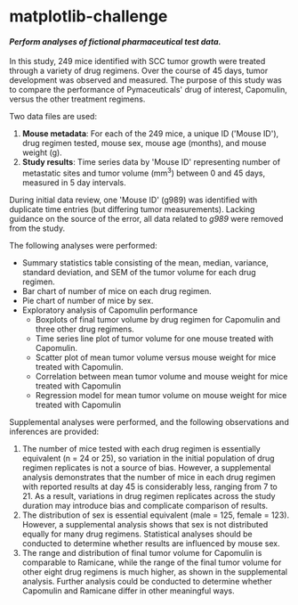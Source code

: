 # matplotlib-challenge
#### *Perform analyses of fictional pharmaceutical test data.*

In this study, 249 mice identified with SCC tumor growth were treated through a variety of drug regimens. Over the course of 45 days, tumor development was observed and measured. The purpose of this study was to compare the performance of Pymaceuticals' drug of interest, Capomulin, versus the other treatment regimens.

Two data files are used:
1. **Mouse metadata**: For each of the 249 mice, a unique ID ('Mouse ID'), drug regimen tested, mouse sex, mouse age (months), and mouse weight (g).
2. **Study results**: Time series data by 'Mouse ID' representing number of metastatic sites and tumor volume (mm<sup>3</sup>) between 0 and 45 days, measured in 5 day intervals.

During initial data review, one 'Mouse ID' (g989) was identified with duplicate time entries (but differing tumor measurements). Lacking guidance on the source of the error, all data related to *g989* were removed from the study.

The following analyses were performed:
* Summary statistics table consisting of the mean, median, variance, standard deviation, and SEM of the tumor volume for each drug regimen.
* Bar chart of number of mice on each drug regimen.
* Pie chart of number of mice by sex.
* Exploratory analysis of Capomulin performance
    * Boxplots of final tumor volume by drug regimen for Capomulin and three other drug regimens.
    * Time series line plot of tumor volume for one mouse treated with Capomulin.
    * Scatter plot of mean tumor volume versus mouse weight for mice treated with Capomulin.
    * Correlation between mean tumor volume and mouse weight for mice treated with Capomulin
    * Regression model for mean tumor volume on mouse weight for mice treated with Capomulin
    
Supplemental analyses were performed, and the following observations and inferences are provided:
1. The number of mice tested with each drug regimen is essentially equivalent (n = 24 or 25), so variation in the initial population of drug regimen replicates is not a source of bias. However, a supplemental analysis demonstrates that the number of mice in each drug regimen with reported results at day 45 is considerably less, ranging from 7 to 21. As a result, variations in drug regimen replicates across the study duration may introduce bias and complicate comparison of results.
2. The distribution of sex is essential equivalent (male = 125, female = 123). However, a supplemental analysis shows that sex is not distributed equally for many drug regimens. Statistical analyses should be conducted to determine whether results are influenced by mouse sex.
3. The range and distribution of final tumor volume for Capomulin is comparable to Ramicane, while the range of the final tumor volume for other eight drug regimens is much higher, as shown in the supplemental analysis. Further analysis could be conducted to determine whether Capomulin and Ramicane differ in other meaningful ways.
    





